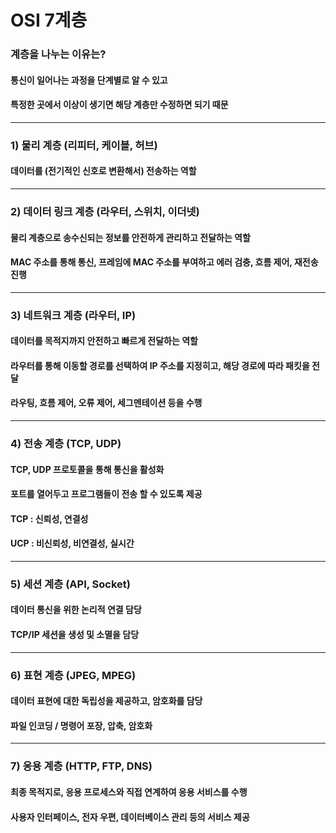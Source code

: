 # OSI 7계층

### 계층을 나누는 이유는?
#### 통신이 일어나는 과정을 단계별로 알 수 있고
#### 특정한 곳에서 이상이 생기면 해당 계층만 수정하면 되기 때문
---
### 1) 물리 계층 (리피터, 케이블, 허브)
#### 데이터를 (전기적인 신호로 변환해서) 전송하는 역할
---
### 2) 데이터 링크 계층 (라우터, 스위치, 이더넷)
#### 물리 계층으로 송수신되는 정보를 안전하게 관리하고 전달하는 역할
#### MAC 주소를 통해 통신, 프레임에 MAC 주소를 부여하고 에러 검충, 흐름 제어, 재전송 진행
---
### 3) 네트워크 계층 (라우터, IP)
#### 데이터를 목적지까지 안전하고 빠르게 전달하는 역할
#### 라우터를 통해 이동할 경로를 선택하여 IP 주소를 지정히고, 해당 경로에 따라 패킷을 전달
#### 라우팅, 흐름 제어, 오류 제어, 세그멘테이션 등을 수행
---
### 4) 전송 계층 (TCP, UDP)
#### TCP, UDP 프로토콜을 통해 통신을 활성화
#### 포트를 열어두고 프로그램들이 전송 할 수 있도록 제공
#### TCP : 신뢰성, 연결성
#### UCP : 비신뢰성, 비연결성, 실시간
---
### 5) 세션 계층 (API, Socket)
#### 데이터 통신을 위한 논리적 연결 담당
#### TCP/IP 세션을 생성 및 소멸을 담당
---
### 6) 표현 계층 (JPEG, MPEG)
#### 데이터 표현에 대한 독립성을 제공하고, 암호화를 담당
#### 파일 인코딩 / 명령어 포장, 압축, 암호화
---
### 7) 응용 계층 (HTTP, FTP, DNS)
#### 최종 목적지로, 응용 프로세스와 직접 연계하여 응용 서비스를 수행
#### 사용자 인터페이스, 전자 우편, 데이터베이스 관리 등의 서비스 제공
